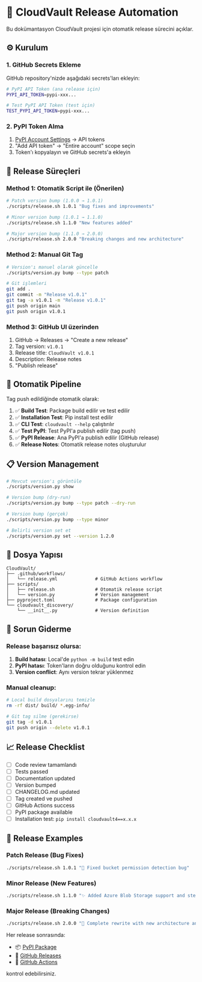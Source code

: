 # 🚀 CloudVault Release Automation

Bu dokümantasyon CloudVault projesi için otomatik release sürecini açıklar.

## ⚙️ Kurulum

### 1. GitHub Secrets Ekleme

GitHub repository'nizde aşağıdaki secrets'ları ekleyin:

```bash
# PyPI API Token (ana release için)
PYPI_API_TOKEN=pypi-xxx...

# Test PyPI API Token (test için)
TEST_PYPI_API_TOKEN=pypi-xxx...
```

### 2. PyPI Token Alma

1. [PyPI Account Settings](https://pypi.org/manage/account/) → API tokens
2. "Add API token" → "Entire account" scope seçin
3. Token'ı kopyalayın ve GitHub secrets'a ekleyin

## 🎯 Release Süreçleri

### Method 1: Otomatik Script ile (Önerilen)

```bash
# Patch version bump (1.0.0 → 1.0.1)
./scripts/release.sh 1.0.1 "Bug fixes and improvements"

# Minor version bump (1.0.1 → 1.1.0)  
./scripts/release.sh 1.1.0 "New features added"

# Major version bump (1.1.0 → 2.0.0)
./scripts/release.sh 2.0.0 "Breaking changes and new architecture"
```

### Method 2: Manual Git Tag

```bash
# Version'ı manuel olarak güncelle
./scripts/version.py bump --type patch

# Git işlemleri
git add .
git commit -m "Release v1.0.1"
git tag -a v1.0.1 -m "Release v1.0.1"
git push origin main
git push origin v1.0.1
```

### Method 3: GitHub UI üzerinden

1. GitHub → Releases → "Create a new release"
2. Tag version: `v1.0.1` 
3. Release title: `CloudVault v1.0.1`
4. Description: Release notes
5. "Publish release"

## 🔄 Otomatik Pipeline

Tag push edildiğinde otomatik olarak:

1. ✅ **Build Test**: Package build edilir ve test edilir
2. ✅ **Installation Test**: Pip install test edilir
3. ✅ **CLI Test**: `cloudvault --help` çalıştırılır
4. ✅ **Test PyPI**: Test PyPI'a publish edilir (tag push)
5. ✅ **PyPI Release**: Ana PyPI'a publish edilir (GitHub release)
6. ✅ **Release Notes**: Otomatik release notes oluşturulur

## 📋 Version Management

```bash
# Mevcut version'ı görüntüle
./scripts/version.py show

# Version bump (dry-run)
./scripts/version.py bump --type patch --dry-run

# Version bump (gerçek)
./scripts/version.py bump --type minor

# Belirli version set et
./scripts/version.py set --version 1.2.0
```

## 📁 Dosya Yapısı

```
CloudVault/
├── .github/workflows/
│   └── release.yml              # GitHub Actions workflow
├── scripts/
│   ├── release.sh               # Otomatik release script
│   └── version.py               # Version management
├── pyproject.toml               # Package configuration
└── cloudvault_discovery/
    └── __init__.py              # Version definition
```

## 🐛 Sorun Giderme

### Release başarısız olursa:

1. **Build hatası**: Local'de `python -m build` test edin
2. **PyPI hatası**: Token'ların doğru olduğunu kontrol edin
3. **Version conflict**: Aynı version tekrar yüklenmez

### Manual cleanup:

```bash
# Local build dosyalarını temizle
rm -rf dist/ build/ *.egg-info/

# Git tag silme (gerekirse)
git tag -d v1.0.1
git push origin --delete v1.0.1
```

## 📈 Release Checklist

- [ ] Code review tamamlandı
- [ ] Tests passed
- [ ] Documentation updated
- [ ] Version bumped
- [ ] CHANGELOG.md updated
- [ ] Tag created ve pushed
- [ ] GitHub Actions success
- [ ] PyPI package available
- [ ] Installation test: `pip install cloudvault4==x.x.x`

## 🎉 Release Examples

### Patch Release (Bug Fixes)
```bash
./scripts/release.sh 1.0.1 "🐛 Fixed bucket permission detection bug"
```

### Minor Release (New Features)
```bash
./scripts/release.sh 1.1.0 "✨ Added Azure Blob Storage support and stealth mode"
```

### Major Release (Breaking Changes)
```bash
./scripts/release.sh 2.0.0 "🚀 Complete rewrite with new architecture and breaking API changes"
```

Her release sonrasında:
- 📦 [PyPI Package](https://pypi.org/project/cloudvault4/)
- 📱 [GitHub Releases](https://github.com/ibrahmsql/CloudVault/releases)
- 🎯 [GitHub Actions](https://github.com/ibrahmsql/CloudVault/actions)

kontrol edebilirsiniz.